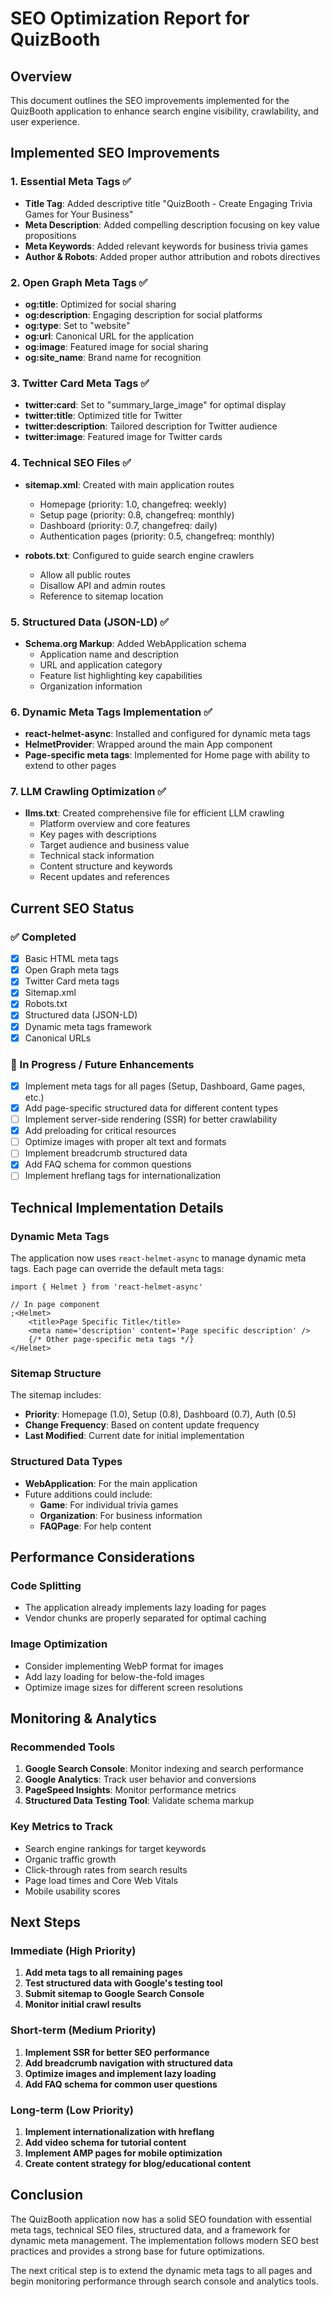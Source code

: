 # SEO Optimization Report for QuizBooth

## Overview

This document outlines the SEO improvements implemented for the QuizBooth application to enhance search engine visibility, crawlability, and user experience.

## Implemented SEO Improvements

### 1. Essential Meta Tags ✅

- **Title Tag**: Added descriptive title "QuizBooth - Create Engaging Trivia Games for Your Business"
- **Meta Description**: Added compelling description focusing on key value propositions
- **Meta Keywords**: Added relevant keywords for business trivia games
- **Author & Robots**: Added proper author attribution and robots directives

### 2. Open Graph Meta Tags ✅

- **og:title**: Optimized for social sharing
- **og:description**: Engaging description for social platforms
- **og:type**: Set to "website"
- **og:url**: Canonical URL for the application
- **og:image**: Featured image for social sharing
- **og:site_name**: Brand name for recognition

### 3. Twitter Card Meta Tags ✅

- **twitter:card**: Set to "summary_large_image" for optimal display
- **twitter:title**: Optimized title for Twitter
- **twitter:description**: Tailored description for Twitter audience
- **twitter:image**: Featured image for Twitter cards

### 4. Technical SEO Files ✅

- **sitemap.xml**: Created with main application routes

  - Homepage (priority: 1.0, changefreq: weekly)
  - Setup page (priority: 0.8, changefreq: monthly)
  - Dashboard (priority: 0.7, changefreq: daily)
  - Authentication pages (priority: 0.5, changefreq: monthly)

- **robots.txt**: Configured to guide search engine crawlers
  - Allow all public routes
  - Disallow API and admin routes
  - Reference to sitemap location

### 5. Structured Data (JSON-LD) ✅

- **Schema.org Markup**: Added WebApplication schema
  - Application name and description
  - URL and application category
  - Feature list highlighting key capabilities
  - Organization information

### 6. Dynamic Meta Tags Implementation ✅

- **react-helmet-async**: Installed and configured for dynamic meta tags
- **HelmetProvider**: Wrapped around the main App component
- **Page-specific meta tags**: Implemented for Home page with ability to extend to other pages

### 7. LLM Crawling Optimization ✅

- **llms.txt**: Created comprehensive file for efficient LLM crawling
  - Platform overview and core features
  - Key pages with descriptions
  - Target audience and business value
  - Technical stack information
  - Content structure and keywords
  - Recent updates and references

## Current SEO Status

### ✅ Completed

- [x] Basic HTML meta tags
- [x] Open Graph meta tags
- [x] Twitter Card meta tags
- [x] Sitemap.xml
- [x] Robots.txt
- [x] Structured data (JSON-LD)
- [x] Dynamic meta tags framework
- [x] Canonical URLs

### 🔄 In Progress / Future Enhancements

- [x] Implement meta tags for all pages (Setup, Dashboard, Game pages, etc.)
- [x] Add page-specific structured data for different content types
- [ ] Implement server-side rendering (SSR) for better crawlability
- [x] Add preloading for critical resources
- [ ] Optimize images with proper alt text and formats
- [ ] Implement breadcrumb structured data
- [x] Add FAQ schema for common questions
- [ ] Implement hreflang tags for internationalization

## Technical Implementation Details

### Dynamic Meta Tags

The application now uses `react-helmet-async` to manage dynamic meta tags. Each page can override the default meta tags:

```tsx
import { Helmet } from 'react-helmet-async'

// In page component
;<Helmet>
	<title>Page Specific Title</title>
	<meta name='description' content='Page specific description' />
	{/* Other page-specific meta tags */}
</Helmet>
```

### Sitemap Structure

The sitemap includes:

- **Priority**: Homepage (1.0), Setup (0.8), Dashboard (0.7), Auth (0.5)
- **Change Frequency**: Based on content update frequency
- **Last Modified**: Current date for initial implementation

### Structured Data Types

- **WebApplication**: For the main application
- Future additions could include:
  - **Game**: For individual trivia games
  - **Organization**: For business information
  - **FAQPage**: For help content

## Performance Considerations

### Code Splitting

- The application already implements lazy loading for pages
- Vendor chunks are properly separated for optimal caching

### Image Optimization

- Consider implementing WebP format for images
- Add lazy loading for below-the-fold images
- Optimize image sizes for different screen resolutions

## Monitoring & Analytics

### Recommended Tools

1. **Google Search Console**: Monitor indexing and search performance
2. **Google Analytics**: Track user behavior and conversions
3. **PageSpeed Insights**: Monitor performance metrics
4. **Structured Data Testing Tool**: Validate schema markup

### Key Metrics to Track

- Search engine rankings for target keywords
- Organic traffic growth
- Click-through rates from search results
- Page load times and Core Web Vitals
- Mobile usability scores

## Next Steps

### Immediate (High Priority)

1. **Add meta tags to all remaining pages**
2. **Test structured data with Google's testing tool**
3. **Submit sitemap to Google Search Console**
4. **Monitor initial crawl results**

### Short-term (Medium Priority)

1. **Implement SSR for better SEO performance**
2. **Add breadcrumb navigation with structured data**
3. **Optimize images and implement lazy loading**
4. **Add FAQ schema for common user questions**

### Long-term (Low Priority)

1. **Implement internationalization with hreflang**
2. **Add video schema for tutorial content**
3. **Implement AMP pages for mobile optimization**
4. **Create content strategy for blog/educational content**

## Conclusion

The QuizBooth application now has a solid SEO foundation with essential meta tags, technical SEO files, structured data, and a framework for dynamic meta management. The implementation follows modern SEO best practices and provides a strong base for future optimizations.

The next critical step is to extend the dynamic meta tags to all pages and begin monitoring performance through search console and analytics tools.
